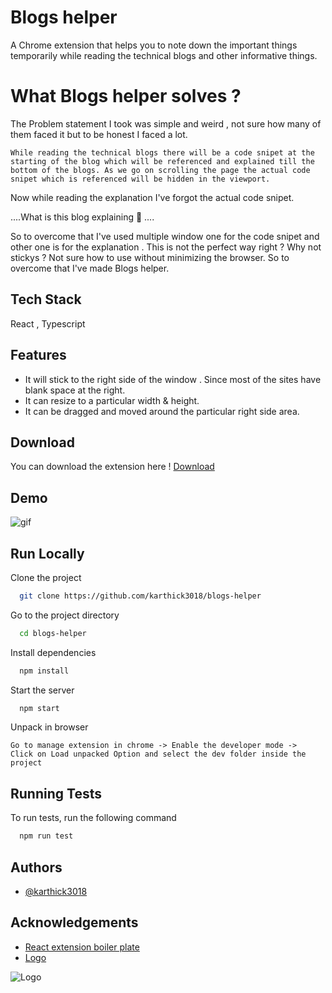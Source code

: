 
# Blogs helper

A Chrome extension that helps you to note down the important things temporarily while reading the technical blogs and other informative things.


# What Blogs helper solves ? 

The Problem statement I took was simple and weird , not sure how many of them faced it but to be honest I faced a lot. 

```While reading the technical blogs there will be a code snipet at the starting of the blog which will be referenced and explained till the bottom of the blogs. As we go on scrolling the page the actual code snipet which is referenced will be hidden in the viewport.```

Now while reading the explanation I've forgot the actual code snipet. 

....What is this blog explaining 🤔 .... 

So to overcome that I've used multiple window one for the code snipet and other one is for the explanation . This is not the perfect way right ? Why not stickys ? Not sure how to use without minimizing the browser. So to overcome that I've made Blogs helper.
## Tech Stack

React , Typescript 
  
## Features

* It will stick to the right side of the window . Since most of the sites have blank space at the right.
* It can resize to a particular width & height.
* It can be dragged and moved around the particular right side area.
  
## Download
You can download the extension here !
<a href="https://github.com/karthick3018/blogs-helper/blob/main/blogs-helper.zip" target="_blank">Download</a>
## Demo

![gif](https://github.com/karthick3018/blogs-helper/blob/main/public/img/output.gif)



  
## Run Locally

Clone the project

```bash
  git clone https://github.com/karthick3018/blogs-helper
```

Go to the project directory

```bash
  cd blogs-helper
```

Install dependencies

```bash
  npm install
```

Start the server

```bash
  npm start
```
Unpack in browser
```Unpack in browser
Go to manage extension in chrome -> Enable the developer mode ->  Click on Load unpacked Option and select the dev folder inside the project
```


  
## Running Tests

To run tests, run the following command

```bash
  npm run test
```

  
## Authors

- [@karthick3018](https://www.github.com/karthick3018)

  
## Acknowledgements

 - [React extension boiler plate](https://github.com/VasilyShelkov/create-react-extension)
 - [Logo](https://www.flaticon.com/premium-icon/bold_1833900?term=b&page=1&position=25&page=1&position=25&related_id=1833900&origin=search)

  
![Logo](https://github.com/karthick3018/blogs-helper/blob/main/public/img/icon-128.png)

    